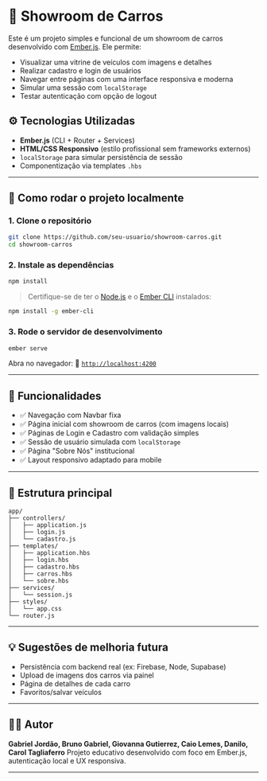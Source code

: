# 🚗 Showroom de Carros

Este é um projeto simples e funcional de um showroom de carros desenvolvido com [Ember.js](https://emberjs.com/). Ele permite:

- Visualizar uma vitrine de veículos com imagens e detalhes
- Realizar cadastro e login de usuários
- Navegar entre páginas com uma interface responsiva e moderna
- Simular uma sessão com `localStorage`
- Testar autenticação com opção de logout


## ⚙️ Tecnologias Utilizadas

- **Ember.js** (CLI + Router + Services)
- **HTML/CSS Responsivo** (estilo profissional sem frameworks externos)
- `localStorage` para simular persistência de sessão
- Componentização via templates `.hbs`

---

## 🚀 Como rodar o projeto localmente

### 1. Clone o repositório

```bash
git clone https://github.com/seu-usuario/showroom-carros.git
cd showroom-carros
````

### 2. Instale as dependências

```bash
npm install
```

> Certifique-se de ter o [Node.js](https://nodejs.org/) e o [Ember CLI](https://cli.emberjs.com/release/) instalados:

```bash
npm install -g ember-cli
```

### 3. Rode o servidor de desenvolvimento

```bash
ember serve
```

Abra no navegador:
📍 [`http://localhost:4200`](http://localhost:4200)

---

## 👥 Funcionalidades

* ✅ Navegação com Navbar fixa
* ✅ Página inicial com showroom de carros (com imagens locais)
* ✅ Páginas de Login e Cadastro com validação simples
* ✅ Sessão de usuário simulada com `localStorage`
* ✅ Página "Sobre Nós" institucional
* ✅ Layout responsivo adaptado para mobile

---

## 📁 Estrutura principal

```
app/
├── controllers/
│   ├── application.js
│   ├── login.js
│   └── cadastro.js
├── templates/
│   ├── application.hbs
│   ├── login.hbs
│   ├── cadastro.hbs
│   ├── carros.hbs
│   └── sobre.hbs
├── services/
│   └── session.js
├── styles/
│   └── app.css
└── router.js
```

---

## 💡 Sugestões de melhoria futura

* Persistência com backend real (ex: Firebase, Node, Supabase)
* Upload de imagens dos carros via painel
* Página de detalhes de cada carro
* Favoritos/salvar veículos

---

## 🧑‍💻 Autor

**Gabriel Jordão, Bruno Gabriel, Giovanna Gutierrez, Caio Lemes, Danilo, Carol Tagliaferro**
Projeto educativo desenvolvido com foco em Ember.js, autenticação local e UX responsiva.

---